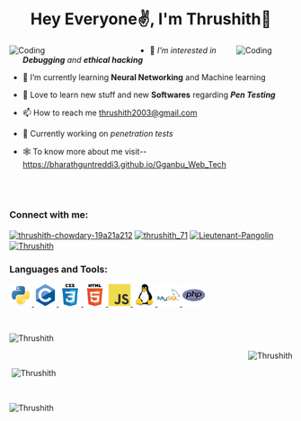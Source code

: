 


<!---
Thrushith/Thrushith is a ✨ special ✨ repository because its `README.md` (this file) appears on your GitHub profile.
You can click the Preview link to take a look at your changes.
--->
#### <p align = "center"><h1 align = "center">Hey Everyone✌️, I'm Thrushith👋</h1></p>


<img align="left" alt="Coding" width="250" src="https://th.bing.com/th/id/R.fcd123fafe814c5007b3eabcff9689da?rik=m79PhfcMlX4eOg&riu=http%3a%2f%2f25.media.tumblr.com%2fee5078721ddb2c202e4b67674c9ac40f%2ftumblr_mgfkslJuRX1ri23bwo1_500.gif&ehk=aa%2beXSgtlLDiapYgCOej3d0Q7M5PLQoQupwELyMd8AY%3d&risl=&pid=ImgRaw&r=0">
<img align="right" alt="Coding" width="100" src="https://orig00.deviantart.net/34de/f/2012/204/b/c/grass_block_by_barakaldo-d58bi3u.gif">


- 👀 <i>I’m interested in <b>Debugging</b> and <b>ethical hacking</b></i>

- 🌱 I’m currently learning <b>Neural Networking</b> and Machine learning
- 💞️ Love to learn new stuff and new <b>Softwares</b> regarding <b><i>Pen Testing</i></b>
- 📫 How to reach me thrushith2003@gmail.com
- 📖 Currently working on <i>penetration tests</i>
- 🕸️ To know more about me visit--https://bharathguntreddi3.github.io/Gganbu_Web_Tech
  
<br><br>
<h3 align="left">Connect with me:</h3>
<p align="left">
<a href="[https://www.linkedin.com/in/thrushith-chowdary-19a21a212/](https://www.linkedin.com/in/thrushithyelamanchili/)" target="blank"><img align="center" src="[https://th.bing.com/th/id/R.d51da72e1f4675ba5aef9c956ed4c562?rik=wt9bxC8Q%2f8O7wg&riu=http%3a%2f%2fpugnimalago.it%2fwp-content%2fuploads%2flinkedin-logo-png-1841.png&ehk=LCDl%2b%2byMGdAn8Tm%2byt4K5cu3zf5UdFVdvFKviDt%2bSW4%3d&risl=&pid=ImgRaw&r=0](http://www.freepnglogos.com/uploads/official-linkedin-logo----17.png)" alt="thrushith-chowdary-19a21a212" height="30" width="30" /></a>
<a href="https://www.instagram.com/thrushith_71/" target="blank"><img align="center" src="https://upload.wikimedia.org/wikipedia/commons/thumb/9/96/Instagram.svg/1200px-Instagram.svg.png" alt="thrushith_71" height="30" width="30" /></a>
<a href="https://www.reddit.com/user/Lieutenant-Pangolin" target="blank"><img align="center" src="https://i.redd.it/rq36kl1xjxr01.png" alt="Lieutenant-Pangolin" height="30" width="30" /></a> <a href="https://discordapp.com/users/796973662032887860" target="blank"><img align="center" src="https://pnggrid.com/wp-content/uploads/2021/05/Discord-Logo-Circle-1024x1024.png" alt="Thrushith" height="30" width="30" /></a>




<h3 align="left">Languages and Tools:</h3>
<p align="left">  <a href="https://www.python.org" target="_blank"> <img src="https://raw.githubusercontent.com/devicons/devicon/master/icons/python/python-original.svg" alt="python" width="40" height="40"/> </a> <a href="https://www.cprogramming.com/" target="_blank"> <img src="https://raw.githubusercontent.com/devicons/devicon/master/icons/c/c-original.svg" alt="c" width="40" height="40"/> </a> <a href="https://www.w3schools.com/css/" target="_blank"> <img src="https://raw.githubusercontent.com/devicons/devicon/master/icons/css3/css3-original-wordmark.svg" alt="css3" width="40" height="40"/> </a> <a href="https://www.w3.org/html/" target="_blank"> <img src="https://raw.githubusercontent.com/devicons/devicon/master/icons/html5/html5-original-wordmark.svg" alt="html5" width="40" height="40"/> </a> <a href="https://developer.mozilla.org/en-US/docs/Web/JavaScript" target="_blank"> <img src="https://raw.githubusercontent.com/devicons/devicon/master/icons/javascript/javascript-original.svg" alt="javascript" width="40" height="40"/> </a> <a href="https://www.linux.org/" target="_blank"> <img src="https://raw.githubusercontent.com/devicons/devicon/master/icons/linux/linux-original.svg" alt="linux" width="40" height="40"/> </a> <a href="https://www.mysql.com/" target="_blank"> <img src="https://raw.githubusercontent.com/devicons/devicon/master/icons/mysql/mysql-original-wordmark.svg" alt="mysql" width="40" height="40"/> </a> <a href="https://www.php.net" target="_blank"> <img src="https://raw.githubusercontent.com/devicons/devicon/master/icons/php/php-original.svg" alt="php" width="40" height="40"/> </a></p>

<br>


<p> <img src="https://komarev.com/ghpvc/?username=Thrushith&label=Profile%20views&color=e89b17&style=flat" alt="Thrushith" /> </p>



<p><img align="right" src="https://github-readme-stats.vercel.app/api/top-langs?username=Thrushith&show_icons=true&locale=en&layout=compact_color=ffffff&icon_color=bb2acf&text_color=daf7dc&bg_color=141321" alt="Thrushith" /></p><br>

<p>&nbsp;<img src="https://github-readme-stats.vercel.app/api?username=Thrushith&show_icons=true&theme=dark&locale=en" alt="Thrushith" /></p><br>

<p><img src="https://github-readme-streak-stats.herokuapp.com/?user=Thrushith&theme=dark" alt="Thrushith" /></p>
